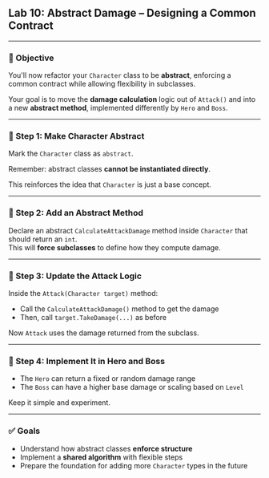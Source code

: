 ## Lab 10: Abstract Damage – Designing a Common Contract

---

### 🎯 Objective

You'll now refactor your `Character` class to be **abstract**, enforcing a common contract while allowing flexibility in subclasses.

Your goal is to move the **damage calculation** logic out of `Attack()` and into a new **abstract method**, implemented differently by `Hero` and `Boss`.

---

### 🧱 Step 1: Make Character Abstract

Mark the `Character` class as `abstract`.

Remember: abstract classes **cannot be instantiated directly**.

This reinforces the idea that `Character` is just a base concept.

---

### 🧱 Step 2: Add an Abstract Method

Declare an abstract `CalculateAttackDamage` method inside `Character` that should return an `int`.  
This will **force subclasses** to define how they compute damage.

---

### 🧱 Step 3: Update the Attack Logic

Inside the `Attack(Character target)` method:

- Call the `CalculateAttackDamage()` method to get the damage
- Then, call `target.TakeDamage(...)` as before

Now `Attack` uses the damage returned from the subclass.

---

### 🧱 Step 4: Implement It in Hero and Boss

- The `Hero` can return a fixed or random damage range
- The `Boss` can have a higher base damage or scaling based on `Level`

Keep it simple and experiment.

---

### ✅ Goals

- Understand how abstract classes **enforce structure**
- Implement a **shared algorithm** with flexible steps
- Prepare the foundation for adding more `Character` types in the future

